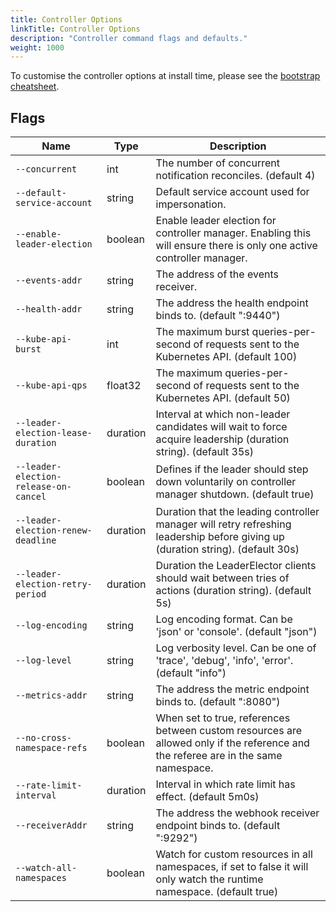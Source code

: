 ```yaml
---
title: Controller Options
linkTitle: Controller Options
description: "Controller command flags and defaults."
weight: 1000
---
```


To customise the controller options at install time,
please see the [bootstrap cheatsheet](../../cheatsheets/bootstrap.md).

## Flags

| Name                                  | Type     | Description                                                                                                                        |
|---------------------------------------|----------|------------------------------------------------------------------------------------------------------------------------------------|
| `--concurrent`                        | int      | The number of concurrent notification reconciles. (default 4)                                                                         |
| `--default-service-account`           | string   | Default service account used for impersonation.                                                                                    |
| `--enable-leader-election`            | boolean  | Enable leader election for controller manager. Enabling this will ensure there is only one active controller manager.              |
| `--events-addr`                       | string   | The address of the events receiver.                                                                                                |
| `--health-addr`                       | string   | The address the health endpoint binds to. (default ":9440")                                                                        |
| `--kube-api-burst`                    | int      | The maximum burst queries-per-second of requests sent to the Kubernetes API. (default 100)                                         |
| `--kube-api-qps`                      | float32  | The maximum queries-per-second of requests sent to the Kubernetes API. (default 50)                                                |
| `--leader-election-lease-duration`    | duration | Interval at which non-leader candidates will wait to force acquire leadership (duration string). (default 35s)                     |
| `--leader-election-release-on-cancel` | boolean  | Defines if the leader should step down voluntarily on controller manager shutdown. (default true)                                  |
| `--leader-election-renew-deadline`    | duration | Duration that the leading controller manager will retry refreshing leadership before giving up (duration string). (default 30s)    |
| `--leader-election-retry-period`      | duration | Duration the LeaderElector clients should wait between tries of actions (duration string). (default 5s)                            |
| `--log-encoding`                      | string   | Log encoding format. Can be 'json' or 'console'. (default "json")                                                                  |
| `--log-level`                         | string   | Log verbosity level. Can be one of 'trace', 'debug', 'info', 'error'. (default "info")                                             |
| `--metrics-addr`                      | string   | The address the metric endpoint binds to. (default ":8080")                                                                        |
| `--no-cross-namespace-refs`           | boolean  | When set to true, references between custom resources are allowed only if the reference and the referee are in the same namespace. |
| `--rate-limit-interval`               | duration | Interval in which rate limit has effect. (default 5m0s)                                                                            |
| `--receiverAddr`                      | string   | The address the webhook receiver endpoint binds to. (default ":9292")                                                              |
| `--watch-all-namespaces`              | boolean  | Watch for custom resources in all namespaces, if set to false it will only watch the runtime namespace. (default true)             |
